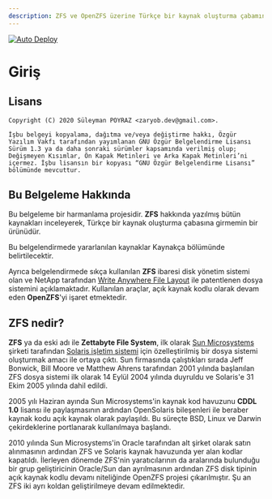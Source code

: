 ```yaml
---
description: ZFS ve OpenZFS üzerine Türkçe bir kaynak oluşturma çabamın meyvesidir.
---
```


[![Auto Deploy](https://github.com/Zaryob/zfs_kitabi/actions/workflows/publish.yml/badge.svg)](https://github.com/Zaryob/zfs_kitabi/actions/workflows/publish.yml)

# Giriş

## Lisans

```text
Copyright (C) 2020 Süleyman POYRAZ <zaryob.dev@gmail.com>.

İşbu belgeyi kopyalama, dağıtma ve/veya değiştirme hakkı, Özgür Yazılım Vakfı tarafından yayımlanan GNU Özgür Belgelendirme Lisansı Sürüm 1.3 ya da daha sonraki sürümler kapsamında verilmiş olup; Değişmeyen Kısımlar, Ön Kapak Metinleri ve Arka Kapak Metinleri’ni içermez. İşbu lisansın bir kopyası “GNU Özgür Belgelendirme Lisansı” bölümünde mevcuttur.
```

## Bu Belgeleme Hakkında

Bu belgeleme bir harmanlama projesidir. **ZFS** hakkında yazılmış bütün kaynakları inceleyerek, Türkçe bir kaynak oluşturma çabasına girmemin bir ürünüdür.

Bu belgelendirmede yararlanılan kaynaklar Kaynakça bölümünde belirtilecektir.

Ayrıca belgelendirmede sıkça kullanılan **ZFS** ibaresi disk yönetim sistemi olan ve NetApp tarafından [Write Anywhere File Layout](https://en.wikipedia.org/wiki/Write_Anywhere_File_Layout) ile patentlenen dosya sistemini açıklamaktadır. Kullanılan araçlar, açık kaynak kodlu olarak devam eden **OpenZFS**'yi işaret etmektedir.

## ZFS nedir?

**ZFS** ya da eski adı ile **Zettabyte File System**, ilk olarak [Sun Microsystems](https://www.oracle.com/sun/) şirketi tarafından [Solaris işletim sistemi](https://www.oracle.com/solaris/solaris11/) için özelleştirilmiş bir dosya sistemi oluşturmak amacı ile ortaya çıktı. Sun firmasında çalıştıkları sırada Jeff Bonwick, Bill Moore ve Matthew Ahrens tarafından 2001 yılında başlanılan ZFS dosya sistemi ilk olarak 14 Eylül 2004 yılında duyruldu ve Solaris'e 31 Ekim 2005 yılında dahil edildi.

2005 yılı Haziran ayında Sun Microsystems'in kaynak kod havuzunu **CDDL 1.0** lisansı ile paylaşmasının ardından OpenSolaris bileşenleri ile beraber kaynak kodu açık kaynak olarak paylaşıldı. Bu süreçte BSD, Linux ve Darwin çekirdeklerine portlanarak kullanılmaya başlandı.

2010 yılında Sun Microsystems'in Oracle tarafından alt şirket olarak satın alınmasının ardından ZFS ve Solaris kaynak havuzunda yer alan kodlar kapatıldı. İlerleyen dönemde ZFS'nin yaratıcılarının da aralarında bulunduğu bir grup geliştiricinin Oracle/Sun dan ayrılmasının ardından ZFS disk tipinin açık kaynak kodlu devamı niteliğinde OpenZFS projesi çıkarılmıştır. Şu an ZFS iki ayrı koldan geliştirilmeye devam edilmektedir.

